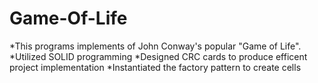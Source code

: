 # Game-Of-Life

*This programs implements of John Conway's popular "Game of Life". 
*Utilized SOLID programming 
*Designed CRC cards to produce efficent project implementation
*Instantiated the factory pattern to create cells 

